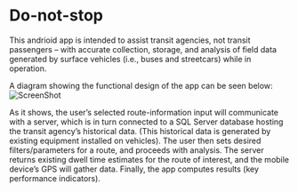 # Do-not-stop
This andrioid app is intended to assist transit agencies, not transit passengers – with accurate collection, storage, and analysis of field data generated by surface vehicles (i.e., buses and streetcars) while in operation.

A diagram showing the functional design of the app can be seen below:
![ScreenShot](https://cloud.githubusercontent.com/assets/9345936/10557118/e2878922-746b-11e5-9b44-96c6f14e4386.png)

As it shows, the user’s selected route-information input will communicate with a server, which is in turn connected to a SQL Server database hosting the transit agency’s historical data. (This historical data is generated by existing equipment installed on vehicles). The user then sets desired filters/parameters for a route, and proceeds with analysis. The server returns existing dwell time estimates for the route of interest, and the mobile device’s GPS will gather data. Finally, the app computes results (key performance indicators).

